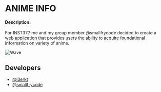 # ANIME INFO

#### Description:
For INST377 me and my group member @smallfrycode decided to create a web application that provides users the ability to acquire foundational information on variety of anime.

![Wave](https://media.giphy.com/media/v1.Y2lkPTc5MGI3NjExdmxwdnp6eWhzZDY4MHczdXFzOHJwcHRzN2szb2t0N3AwanJlNXFtZSZlcD12MV9naWZzX3NlYXJjaCZjdD1n/eSwGh3YK54JKU/giphy.gif)

## Developers

- [@l3erkt](https://github.com/l3erkt)
- [@smallfrycode](https://github.com/smallfrycode)
